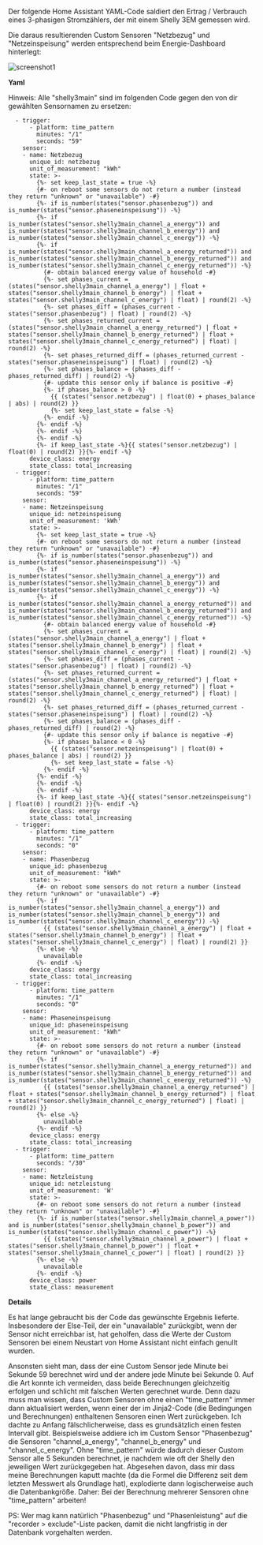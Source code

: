 Der folgende Home Assistant YAML-Code saldiert den Ertrag / Verbrauch eines 3-phasigen Stromzählers, der mit einem Shelly 3EM gemessen wird.

Die daraus resultierenden Custom Sensoren "Netzbezug" und "Netzeinspeisung" werden entsprechend beim Energie-Dashboard hinterlegt:

![screenshot1](energie-dashboard-einstellungen.png?raw=true "screenshot1")

**Yaml**

Hinweis: Alle "shelly3main" sind im folgenden Code gegen den von dir gewählten Sensornamen zu ersetzen:

```
  - trigger:
      - platform: time_pattern
        minutes: "/1"
        seconds: "59"
    sensor:
    - name: Netzbezug
      unique_id: netzbezug
      unit_of_measurement: "kWh"
      state: >-
        {%- set keep_last_state = true -%}
        {#- on reboot some sensors do not return a number (instead they return "unknown" or "unavailable") -#}
        {%- if is_number(states("sensor.phasenbezug")) and is_number(states("sensor.phaseneinspeisung")) -%}
        {%- if is_number(states("sensor.shelly3main_channel_a_energy")) and is_number(states("sensor.shelly3main_channel_b_energy")) and is_number(states("sensor.shelly3main_channel_c_energy")) -%}
        {%- if is_number(states("sensor.shelly3main_channel_a_energy_returned")) and is_number(states("sensor.shelly3main_channel_b_energy_returned")) and is_number(states("sensor.shelly3main_channel_c_energy_returned")) -%}
          {#- obtain balanced energy value of household -#}
          {%- set phases_current = (states("sensor.shelly3main_channel_a_energy") | float + states("sensor.shelly3main_channel_b_energy") | float + states("sensor.shelly3main_channel_c_energy") | float) | round(2) -%}
          {%- set phases_diff = (phases_current - states("sensor.phasenbezug") | float) | round(2) -%}
          {%- set phases_returned_current = (states("sensor.shelly3main_channel_a_energy_returned") | float + states("sensor.shelly3main_channel_b_energy_returned") | float + states("sensor.shelly3main_channel_c_energy_returned") | float) | round(2) -%}
          {%- set phases_returned_diff = (phases_returned_current - states("sensor.phaseneinspeisung") | float) | round(2) -%}
          {%- set phases_balance = (phases_diff - phases_returned_diff) | round(2) -%}
          {#- update this sensor only if balance is positive -#}
          {%- if phases_balance > 0 -%}
            {{ (states("sensor.netzbezug") | float(0) + phases_balance | abs) | round(2) }}
            {%- set keep_last_state = false -%}
          {%- endif -%}
        {%- endif -%}
        {%- endif -%}
        {%- endif -%}
        {%- if keep_last_state -%}{{ states("sensor.netzbezug") | float(0) | round(2) }}{%- endif -%}
      device_class: energy
      state_class: total_increasing
  - trigger:
      - platform: time_pattern
        minutes: "/1"
        seconds: "59"
    sensor:
    - name: Netzeinspeisung
      unique_id: netzeinspeisung
      unit_of_measurement: 'kWh'
      state: >-
        {%- set keep_last_state = true -%}
        {#- on reboot some sensors do not return a number (instead they return "unknown" or "unavailable") -#}
        {%- if is_number(states("sensor.phasenbezug")) and is_number(states("sensor.phaseneinspeisung")) -%}
        {%- if is_number(states("sensor.shelly3main_channel_a_energy")) and is_number(states("sensor.shelly3main_channel_b_energy")) and is_number(states("sensor.shelly3main_channel_c_energy")) -%}
        {%- if is_number(states("sensor.shelly3main_channel_a_energy_returned")) and is_number(states("sensor.shelly3main_channel_b_energy_returned")) and is_number(states("sensor.shelly3main_channel_c_energy_returned")) -%}
          {#- obtain balanced energy value of household -#}
          {%- set phases_current = (states("sensor.shelly3main_channel_a_energy") | float + states("sensor.shelly3main_channel_b_energy") | float + states("sensor.shelly3main_channel_c_energy") | float) | round(2) -%}
          {%- set phases_diff = (phases_current - states("sensor.phasenbezug") | float) | round(2) -%}
          {%- set phases_returned_current = (states("sensor.shelly3main_channel_a_energy_returned") | float + states("sensor.shelly3main_channel_b_energy_returned") | float + states("sensor.shelly3main_channel_c_energy_returned") | float) | round(2) -%}
          {%- set phases_returned_diff = (phases_returned_current - states("sensor.phaseneinspeisung") | float) | round(2) -%}
          {%- set phases_balance = (phases_diff - phases_returned_diff) | round(2) -%}
          {#- update this sensor only if balance is negative -#}
          {%- if phases_balance < 0 -%}
            {{ (states("sensor.netzeinspeisung") | float(0) + phases_balance | abs) | round(2) }}
            {%- set keep_last_state = false -%}
          {%- endif -%}
        {%- endif -%}
        {%- endif -%}
        {%- endif -%}
        {%- if keep_last_state -%}{{ states("sensor.netzeinspeisung") | float(0) | round(2) }}{%- endif -%}
      device_class: energy
      state_class: total_increasing
  - trigger:
      - platform: time_pattern
        minutes: "/1"
        seconds: "0"
    sensor:
    - name: Phasenbezug
      unique_id: phasenbezug
      unit_of_measurement: "kWh"
      state: >-
        {#- on reboot some sensors do not return a number (instead they return "unknown" or "unavailable") -#}
        {%- if is_number(states("sensor.shelly3main_channel_a_energy")) and is_number(states("sensor.shelly3main_channel_b_energy")) and is_number(states("sensor.shelly3main_channel_c_energy")) -%}
          {{ (states("sensor.shelly3main_channel_a_energy") | float + states("sensor.shelly3main_channel_b_energy") | float + states("sensor.shelly3main_channel_c_energy") | float) | round(2) }}
        {%- else -%}
          unavailable
        {%- endif -%}
      device_class: energy
      state_class: total_increasing
  - trigger:
      - platform: time_pattern
        minutes: "/1"
        seconds: "0"
    sensor:
    - name: Phaseneinspeisung
      unique_id: phaseneinspeisung
      unit_of_measurement: "kWh"
      state: >-
        {#- on reboot some sensors do not return a number (instead they return "unknown" or "unavailable") -#}
        {%- if is_number(states("sensor.shelly3main_channel_a_energy_returned")) and is_number(states("sensor.shelly3main_channel_b_energy_returned")) and is_number(states("sensor.shelly3main_channel_c_energy_returned")) -%}
          {{ (states("sensor.shelly3main_channel_a_energy_returned") | float + states("sensor.shelly3main_channel_b_energy_returned") | float + states("sensor.shelly3main_channel_c_energy_returned") | float) | round(2) }}
        {%- else -%}
          unavailable
        {%- endif -%}
      device_class: energy
      state_class: total_increasing
  - trigger:
      - platform: time_pattern
        seconds: "/30"
    sensor:
    - name: Netzleistung
      unique_id: netzleistung
      unit_of_measurement: 'W'
      state: >-
        {#- on reboot some sensors do not return a number (instead they return "unknown" or "unavailable") -#}
        {%- if is_number(states("sensor.shelly3main_channel_a_power")) and is_number(states("sensor.shelly3main_channel_b_power")) and is_number(states("sensor.shelly3main_channel_c_power")) -%}
          {{ (states("sensor.shelly3main_channel_a_power") | float + states("sensor.shelly3main_channel_b_power") | float + states("sensor.shelly3main_channel_c_power") | float) | round(2) }}
        {%- else -%}
          unavailable
        {%- endif -%}
      device_class: power
      state_class: measurement
```

**Details**

Es hat lange gebraucht bis der Code das gewünschte Ergebnis lieferte. Insbesondere der Else-Teil, der ein "unavailable" zurückgibt, wenn der Sensor nicht erreichbar ist, hat geholfen, dass die Werte der Custom Sensoren bei einem Neustart von Home Assistant nicht einfach genullt wurden.

Ansonsten sieht man, dass der eine Custom Sensor jede Minute bei Sekunde 59 berechnet wird und der andere jede Minute bei Sekunde 0. Auf die Art konnte ich vermeiden, dass beide Berechnungen gleichzeitig erfolgen und schlicht mit falschen Werten gerechnet wurde. Denn dazu muss man wissen, dass Custom Sensoren ohne einen "time_pattern" immer dann aktualisiert werden, wenn einer der im Jinja2-Code (die Bedingungen und Berechnungen) enthaltenen Sensoren einen Wert zurückgeben. Ich dachte zu Anfang fälschlicherweise, dass es grundsätzlich einen festen Intervall gibt. Beispielsweise addiere ich im Custom Sensor "Phasenbezug" die Sensoren "channel_a_energy", "channel_b_energy" und "channel_c_energy". Ohne "time_pattern" würde dadurch dieser Custom Sensor alle 5 Sekunden berechnet, je nachdem wie oft der Shelly den jeweiligen Wert zurückgegeben hat. Abgesehen davon, dass mir dass meine Berechnungen kaputt machte (da die Formel die Differenz seit dem letzten Messwert als Grundlage hat), explodierte dann logischerweise auch die Datenbankgröße. Daher: Bei der Berechnung mehrerer Sensoren ohne "time_pattern" arbeiten!

PS: Wer mag kann natürlich "Phasenbezug" und "Phasenleistung" auf die "recorder > exclude"-Liste packen, damit die nicht langfristig in der Datenbank vorgehalten werden.


